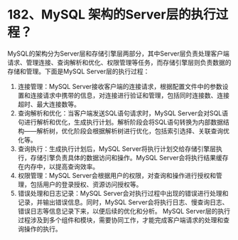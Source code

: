 # 182、MySQL 架构的Server层的执行过程？

MySQL的架构分为Server层和存储引擎层两部分，其中Server层负责处理客户端请求、管理连接、查询解析和优化、权限管理等任务，而存储引擎层则负责数据的存储和管理。下面是MySQL Server层的执行过程：

1. 连接管理：MySQL Server接收客户端的连接请求，根据配置文件中的参数设置和连接请求中携带的信息，对连接进行验证和管理，包括同时连接数、连接超时、最大连接数等。
2. 查询解析和优化：当客户端发送SQL语句请求时，MySQL Server会对SQL语句进行解析和优化，生成执行计划。解析阶段会将SQL语句转换为内部数据结构——解析树，优化阶段会根据解析树进行优化，包括索引选择、关联查询优化等。
3. 查询执行：生成执行计划后，MySQL Server将执行计划交给存储引擎层执行，存储引擎负责具体的数据访问和操作。MySQL Server会将执行结果缓存在内存中，以提高查询效率。
4. 权限管理：MySQL Server会根据用户的权限，对查询和操作进行授权和管理，包括用户的登录授权、资源访问授权等。
5. 错误处理和日志记录：MySQL Server会对执行过程中出现的错误进行处理和记录，并输出错误信息。同时，MySQL Server会将执行日志、慢查询日志、错误日志等信息记录下来，以便后续的优化和分析。 MySQL Server层的执行过程涉及到多个组件和模块，需要协同工作，才能完成客户端请求的处理和查询操作的执行。

